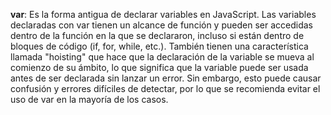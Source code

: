 **var**: Es la forma antigua de declarar variables en JavaScript. 
Las variables declaradas con var tienen un alcance de función y pueden ser accedidas dentro de la función en la que se declararon, 
incluso si están dentro de bloques de código (if, for, while, etc.). También tienen una característica llamada "hoisting" 
que hace que la declaración de la variable se mueva al comienzo de su ámbito, lo que significa que la variable puede ser usada antes de ser declarada 
sin lanzar un error. Sin embargo, esto puede causar confusión y errores difíciles de detectar, 
por lo que se recomienda evitar el uso de var en la mayoría de los casos.
